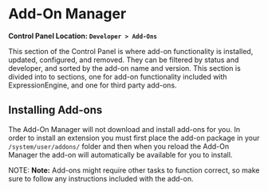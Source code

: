 <!--
    This source file is part of the open source project
    ExpressionEngine User Guide (https://github.com/ExpressionEngine/ExpressionEngine-User-Guide)

    @link      https://expressionengine.com/
    @copyright Copyright (c) 2003-2019, EllisLab Corp. (https://ellislab.com)
    @license   https://expressionengine.com/license Licensed under Apache License, Version 2.0
-->

# Add-On Manager

**Control Panel Location: `Developer > Add-Ons`**

This section of the Control Panel is where add-on functionality is installed, updated, configured, and removed. They can be filtered by status and developer, and sorted by the add-on name and version. This section is divided into to sections, one for add-on functionality included with ExpressionEngine, and one for third party add-ons.

## Installing Add-ons

The Add-On Manager will not download and install add-ons for you. In order to install an extension you must first place the add-on package in your `/system/user/addons/` folder and then when you reload the Add-On Manager the add-on will automatically be available for you to install.

NOTE: **Note:** Add-ons might require other tasks to function correct, so make sure to follow any instructions included with the add-on.
